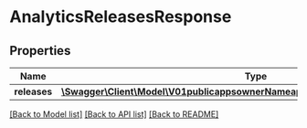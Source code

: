 # AnalyticsReleasesResponse

## Properties
Name | Type | Description | Notes
------------ | ------------- | ------------- | -------------
**releases** | [**\Swagger\Client\Model\V01publicappsownerNameappNameinstallAnalyticsReleases[]**](V01publicappsownerNameappNameinstallAnalyticsReleases.md) |  | [optional] 

[[Back to Model list]](../README.md#documentation-for-models) [[Back to API list]](../README.md#documentation-for-api-endpoints) [[Back to README]](../README.md)


